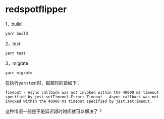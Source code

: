 # redspotflipper
1，build
```
yarn build
```
2，test
```
yarn test
```
3，migrate
```
yarn migrate
```

在执行yarn test时，报超时的错如下：
```
Timeout - Async callback was not invoked within the 40000 ms timeout specified by jest.setTimeout.Error: Timeout - Async callback was not invoked within the 40000 ms timeout specified by jest.setTimeout.
```
这种情况一般是不是延迟超时时间就可以解决了？
